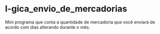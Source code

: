 # l-gica_envio_de_mercadorias
Mini programa que conta a quantidade de mercadoria que você enviará de acordo com dias alterando durante o mês.

